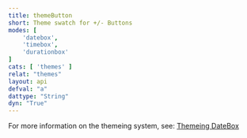 ```yaml
---
title: themeButton
short: Theme swatch for +/- Buttons
modes: [
	'datebox',
	'timebox',
	'durationbox'
]
cats: [ 'themes' ]
relat: "themes"
layout: api
defval: "a"
dattype: "String"
dyn: "True"
---
```


For more information on the themeing system, see: [Themeing DateBox]({{site.basesite}}doc/3-1-themes/)

